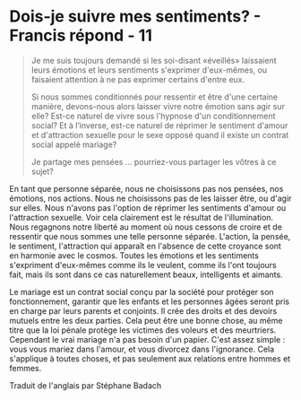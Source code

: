 # Dois-je suivre mes sentiments? - Francis répond - 11

>Je me suis toujours demandé si les soi-disant «éveillés» laissaient leurs émotions et leurs sentiments s'exprimer d'eux-mêmes, ou faisaient attention à ne pas exprimer certains d'entre eux.
>
>Si nous sommes conditionnés pour ressentir et être d'une certaine manière, devons-nous alors laisser vivre notre émotion sans agir sur elle? Est-ce naturel de vivre sous l'hypnose d'un conditionnement social? Et à l’inverse, est-ce naturel de réprimer le sentiment d'amour et d'attraction sexuelle pour le sexe opposé quand il existe un contrat social appelé mariage?
>
>Je partage mes pensées ... pourriez-vous partager les vôtres à ce sujet?

En tant que personne séparée, nous ne choisissons pas nos pensées, nos émotions, nos actions. Nous ne choisissons pas de les laisser être, ou d'agir sur elles. Nous n'avons pas l'option de réprimer les sentiments d'amour ou l'attraction sexuelle. Voir cela clairement est le résultat de l'illumination. Nous regagnons notre liberté au moment où nous cessons de croire et de ressentir que nous sommes une telle personne séparée. L'action, la pensée, le sentiment, l'attraction qui apparaît en l'absence de cette croyance sont en harmonie avec le cosmos. Toutes les émotions et les sentiments s'expriment d'eux-mêmes comme ils le veulent, comme ils l'ont toujours fait, mais ils sont dans ce cas naturellement beaux, intelligents et aimants.

Le mariage est un contrat social conçu par la société pour protéger son fonctionnement, garantir que les enfants et les personnes âgées seront pris en charge par leurs parents et conjoints. Il crée des droits et des devoirs mutuels entre les deux parties. Cela peut être une bonne chose, au même titre que la loi pénale protège les victimes des voleurs et des meurtriers. Cependant le vrai mariage n'a pas besoin d'un papier. C'est assez simple : vous vous mariez dans l'amour, et vous divorcez dans l'ignorance. Cela s'applique à toutes choses, et pas seulement aux relations entre hommes et femmes.

Traduit de l'anglais par Stéphane Badach

